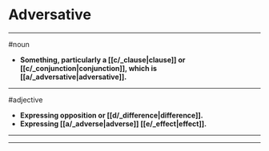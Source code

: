 # Adversative
---
#noun
- **Something, particularly a [[c/_clause|clause]] or [[c/_conjunction|conjunction]], which is [[a/_adversative|adversative]].**
---
#adjective
- **Expressing opposition or [[d/_difference|difference]].**
- **Expressing [[a/_adverse|adverse]] [[e/_effect|effect]].**
---
---
